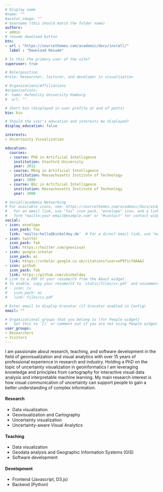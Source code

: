 ```yaml
---
# Display name
#name: ""
#avatar_image: ""
# Username (this should match the folder name)
authors:
- admin
# resume download button
btn:
- url : "https://sourcethemes.com/academic/docs/install/"
  label : "Download Resume"

# Is this the primary user of the site?
superuser: true

# Role/position
#role: Researcher, lecturer, and developer in visualization

# Organizations/Affiliations
#organizations:
#- name: HafenCity University Hamburg
#  url: ""

# Short bio (displayed in user profile at end of posts)
bio: bio

# Should the user's education and interests be displayed?
display_education: false

interests:
- Uncertainty Visualization

education:
  courses:
  - course: PhD in Artificial Intelligence
    institution: Stanford University
    year: 2012
  - course: MEng in Artificial Intelligence
    institution: Massachusetts Institute of Technology
    year: 2009
  - course: BSc in Artificial Intelligence
    institution: Massachusetts Institute of Technology
    year: 2008

# Social/academia Networking
# For available icons, see: https://sourcethemes.com/academic/docs/widgets/#icons
#   For an email link, use "fas" icon pack, "envelope" icon, and a link in the
#   form "mailto:your-email@example.com" or "#contact" for contact widget.
social:
- icon: envelope
  icon_pack: fas
  link: 'mailto:hello@kinkeldey.de'  # For a direct email link, use "mailto:test@example.org".
- icon: twitter
  icon_pack: fab
  link: https://twitter.com/geovisual
- icon: google-scholar
  icon_pack: ai
  link: https://scholar.google.co.uk/citations?user=eP9T1cYAAAAJ
- icon: github
  icon_pack: fab
  link: https://github.com/ckinkeldey
# Link to a PDF of your resume/CV from the About widget.
# To enable, copy your resume/CV to `static/files/cv.pdf` and uncomment the lines below.  
# - icon: cv
#   icon_pack: ai
#   link: files/cv.pdf

# Enter email to display Gravatar (if Gravatar enabled in Config)
email: ""

# Organizational groups that you belong to (for People widget)
#   Set this to `[]` or comment out if you are not using People widget.  
user_groups:
- Researchers
- Visitors
---
```


I am passionate about research, teaching, and software development in the field of geovisualization and visual analytics with over 15 years of professional experience in research and industry. Holding a PhD on the topic of uncertainty visualization in geoinformatics I am leveraging knowledge and principles from cartography for interactive visual data analysis and interpretable machine learning. My main research interest is how visual communication of uncertainty can support people to gain a better understanding of complex information.

<!--![reviews](../../img/certifacates.jpg)-->

#### Research
* Data visualization
* Geovisualization and Cartography
* Uncertainty visualization
* Uncertainty-aware Visual Analytics

#### Teaching
* Data visualization
* Geodata analysis and Geographic Information Systems (GIS)
* Software development

#### Development
* Frontend (Javascript, D3.js)
* Backend (Python)
